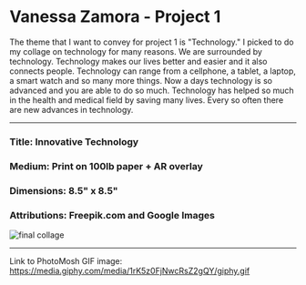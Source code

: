 # Vanessa Zamora - Project 1 
The theme that I want to convey for project 1 is "Technology." I picked to do my collage on technology for many reasons.
We are surrounded by technology. Technology makes our lives better and easier and it also connects people. Technology can range 
from a cellphone, a tablet, a laptop, a smart watch and so many more things. Now a days technology is so advanced and you are
able to do so much. Technology has helped so much in the health and medical field by saving many lives. Every so often there are 
new advances in technology. 
***
### Title: Innovative Technology
### Medium: Print on 100lb paper + AR overlay
### Dimensions: 8.5" x 8.5"
### Attributions: Freepik.com and Google Images
![final collage](https://imgur.com/a/QeJ6HCf.png)
***
Link to PhotoMosh GIF image: https://media.giphy.com/media/1rK5z0FjNwcRsZ2gQY/giphy.gif
